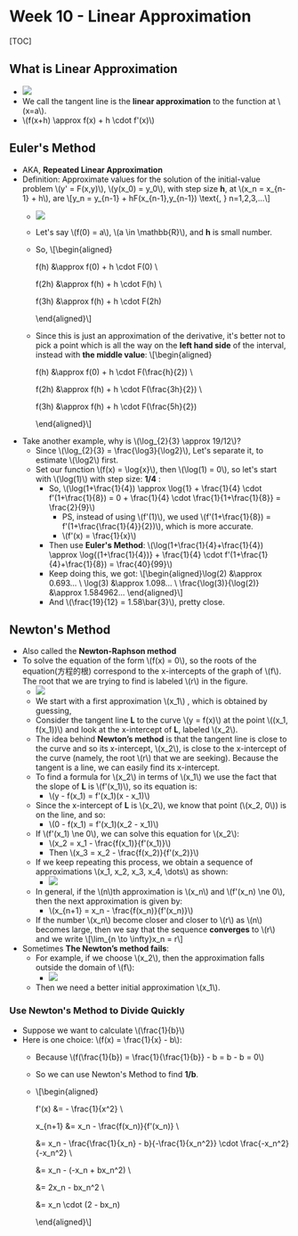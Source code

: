# Week 10 - Linear Approximation

\[TOC\]

## What is Linear Approximation

* ![](../.gitbook/assets/15106684044634.jpg)
* We call the tangent line is the **linear approximation** to the function at \\(x=a\\).
* \\(f\(x+h\) \approx f\(x\) + h \cdot f'\(x\)\\)

## Euler's Method

* AKA, **Repeated Linear Approximation**
* Definition: Approximate values for the solution of the initial-value problem \\(y' = F\(x,y\)\\), \\(y\(x_0\) = y\_0\\), with step size **h**, at \\(x\_n = x_{n-1} + h\\), are \\[y_n = y_{n-1} + hF\(x_{n-1},y_{n-1}\) \text{, } n=1,2,3,...\\]
  * ![](../.gitbook/assets/15107381979054.jpg)
  * Let's say \\(f\(0\) = a\\), \\(a \in \mathbb{R}\\), and **h** is small number.
  * So, \\[\begin{aligned}

      f\(h\) &\approx f\(0\) + h \cdot F\(0\) \

      f\(2h\) &\approx f\(h\) + h \cdot F\(h\) \

      f\(3h\) &\approx f\(h\) + h \cdot F\(2h\)

      \end{aligned}\\]

  * Since this is just an approximation of the derivative, it's better not to pick a point which is all the way on the **left hand side** of the interval, instead with **the middle value**: \\[\begin{aligned}

      f\(h\) &\approx f\(0\) + h \cdot F\(\frac{h}{2}\) \

      f\(2h\) &\approx f\(h\) + h \cdot F\(\frac{3h}{2}\) \

      f\(3h\) &\approx f\(h\) + h \cdot F\(\frac{5h}{2}\)

      \end{aligned}\\]
* Take another example, why is \\(\log\_{2}{3} \approx 19/12\\)?
  * Since \\(\log\_{2}{3} = \frac{\log3}{\log2}\\), Let's separate it, to estimate \\(\log2\\) first.
  * Set our function \\(f\(x\) = \log{x}\\), then \\(\log\(1\) = 0\\), so let's start with \\(\log\(1\)\\) with step size: **1/4** : 
    * So, \\(\log\(1+\frac{1}{4}\) \approx \log{1} + \frac{1}{4} \cdot f'\(1+\frac{1}{8}\) = 0 + \frac{1}{4} \cdot \frac{1}{1+\frac{1}{8}} = \frac{2}{9}\\)
      * PS, instead of using \\(f'\(1\)\\), we used \\(f'\(1+\frac{1}{8}\) = f'\(1+\frac{\frac{1}{4}}{2}\)\\), which is more accurate.
      * \\(f'\(x\) = \frac{1}{x}\\)
    * Then use **Euler's Method**: \\(\log\(1+\frac{1}{4}+\frac{1}{4}\) \approx \log{\(1+\frac{1}{4}\)} + \frac{1}{4} \cdot f'\(1+\frac{1}{4}+\frac{1}{8}\) = \frac{40}{99}\\)
    * Keep doing this, we got: \\[\begin{aligned}\log\(2\) &\approx 0.693... \ \log\(3\) &\approx 1.098... \ \frac{\log\(3\)}{\log\(2\)} &\approx 1.584962... \end{aligned}\\]
    * And \\(\frac{19}{12} = 1.58\bar{3}\\), pretty close.

## Newton's Method

* Also called the **Newton-Raphson method**
* To solve the equation of the form \\(f\(x\) = 0\\), so the roots of the equation\(方程的根\) correspond to the x-intercepts of the graph of \\(f\\). The root that we are trying to find is labeled \\(r\\) in the figure.
  * ![](../.gitbook/assets/15107501431432.jpg)
  * We start with a first approximation \\(x\_1\\) , which is obtained by guessing,
  * Consider the tangent line **L** to the curve \\(y = f\(x\)\\) at the point \\(\(x\_1, f\(x\_1\)\)\\) and look at the x-intercept of **L**, labeled \\(x\_2\\).
  * The idea behind **Newton’s method** is that the tangent line is close to the curve and so its x-intercept, \\(x\_2\\), is close to the x-intercept of the curve \(namely, the root \\(r\\) that we are seeking\). Because the tangent is a line, we can easily find its x-intercept.
  * To find a formula for \\(x\_2\\) in terms of \\(x\_1\\) we use the fact that the slope of **L** is \\(f'\(x\_1\)\\), so its equation is:
    * \\(y - f\(x\_1\) = f'\(x\_1\)\(x - x\_1\)\\)
  * Since the x-intercept of **L** is \\(x\_2\\), we know that point \(\\(x\_2, 0\\)\) is on the line, and so:
    * \\(0 - f\(x\_1\) = f'\(x\_1\)\(x\_2 - x\_1\)\\)
  * If \\(f'\(x\_1\) \ne 0\\), we can solve this equation for \\(x\_2\\):
    * \\(x\_2 = x\_1 - \frac{f\(x\_1\)}{f'\(x\_1\)}\\)
    * Then \\(x\_3 = x\_2 - \frac{f\(x\_2\)}{f'\(x\_2\)}\\)
  * If we keep repeating this process, we obtain a sequence of approximations \\(x\_1, x\_2, x\_3, x\_4, \dots\\) as shown:
    * ![](../.gitbook/assets/15107508161148.jpg)
  * In general, if the \\(n\\)th approximation is \\(x\_n\\) and \\(f'\(x\_n\) \ne 0\\), then the next approximation is given by:
    * \\(x\_{n+1} = x\_n - \frac{f\(x\_n\)}{f'\(x\_n\)}\\)
  * If the number \\(x_n\\) become closer and closer to \\(r\\) as \\(n\\) becomes large, then we say that the sequence **converges** to \\(r\\) and we write \\[\lim_{n \to \infty}x\_n = r\\]
* Sometimes **The Newton’s method fails**:
  * For example, if we choose \\(x\_2\\), then the approximation falls outside the domain of \\(f\\):
    * ![](../.gitbook/assets/15107512854725%20%281%29.jpg)
  * Then we need a better initial approximation \\(x\_1\\).

### Use Newton's Method to Divide Quickly

* Suppose we want to calculate \\(\frac{1}{b}\\)
* Here is one choice: \\(f\(x\) = \frac{1}{x} - b\\):
  * Because \\(f\(\frac{1}{b}\) = \frac{1}{\frac{1}{b}} - b = b - b = 0\\)
  * So we can use Newton's Method to find **1/b**.
  * \\[\begin{aligned}

      f'\(x\) &= - \frac{1}{x^2} \

      x\_{n+1} &= x\_n - \frac{f\(x\_n\)}{f'\(x\_n\)} \

      &= x\_n - \frac{\frac{1}{x\_n} - b}{-\frac{1}{x\_n^2}} \cdot \frac{-x\_n^2}{-x\_n^2} \

      &= x\_n - \(-x\_n + bx\_n^2\) \

      &= 2x\_n - bx\_n^2 \

      &= x\_n \cdot \(2 - bx\_n\)

      \end{aligned}\\]

